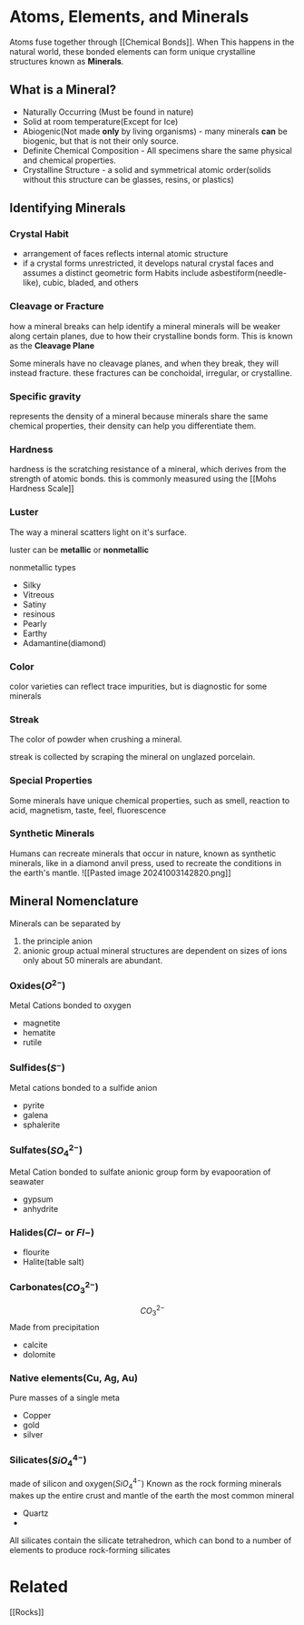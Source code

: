 # Atoms, Elements, and Minerals

Atoms fuse together through [[Chemical Bonds]]. When This happens in the natural world, these bonded elements can form unique crystalline structures known as **Minerals**.

## What is a Mineral?

- Naturally Occurring (Must be found in nature)
- Solid at room temperature(Except for Ice)
- Abiogenic(Not made **only** by living organisms) - many minerals **can** be biogenic, but that is not their only source. 
- Definite Chemical Composition - All specimens share the same physical and chemical properties. 
- Crystalline Structure - a solid and symmetrical atomic order(solids without this structure can be glasses, resins, or plastics)

## Identifying Minerals

### Crystal Habit
- arrangement of faces reflects internal atomic structure
- if a crystal forms unrestricted, it develops natural crystal faces and assumes a distinct geometric form
	Habits include asbestiform(needle-like), cubic, bladed, and others
### Cleavage or Fracture
how a mineral breaks can help identify a mineral
minerals will be weaker along certain planes, due to how their crystalline bonds form. This is known as the **Cleavage Plane**

Some minerals have no cleavage planes, and when they break, they will instead fracture. these fractures can be conchoidal, irregular, or crystalline.
### Specific gravity
represents the density of a mineral because minerals share the same chemical properties, their density can help you differentiate them. 
### Hardness
hardness is the scratching resistance of a mineral, which derives from the strength of atomic bonds. this is commonly measured using the [[Mohs Hardness Scale]]

### Luster 
The way a mineral scatters light on it's surface. 

luster can be **metallic** or **nonmetallic**

nonmetallic types
- Silky
- Vitreous
- Satiny
- resinous
- Pearly
- Earthy 
- Adamantine(diamond)
### Color 
color varieties can reflect trace impurities, but is diagnostic for some minerals
### Streak 
The color of powder when crushing a mineral. 

streak is collected by scraping the mineral on unglazed porcelain.
### Special Properties
Some minerals have unique chemical properties, such as smell, reaction to acid, magnetism, taste, feel, fluorescence
### Synthetic Minerals
Humans can recreate minerals that occur in nature, known as synthetic minerals, like in a diamond anvil press, used to recreate the conditions in the earth's mantle. 
![[Pasted image 20241003142820.png]]

## Mineral Nomenclature
Minerals can be separated by
1. the principle anion
2. anionic group
actual mineral structures are dependent on sizes of ions
only about 50 minerals are abundant. 

### Oxides($O^{2-}$)
Metal Cations bonded to oxygen
- magnetite
- hematite 
- rutile

### Sulfides($S^-$)
Metal cations bonded to a sulfide anion
- pyrite
- galena
- sphalerite
### Sulfates($SO_4^{2-}$)
Metal Cation bonded to sulfate anionic group
form by evapooration of seawater

- gypsum
- anhydrite

### Halides($Cl-$ or $Fl-$)
- flourite
- Halite(table salt)
### Carbonates($CO_3^{2-}$)
$$CO_3^{2-}$$
Made from precipitation
- calcite
- dolomite
### Native elements(Cu, Ag, Au)
Pure masses of a single meta
- Copper
- gold
- silver

### Silicates($SiO_4^{4-}$)
made of silicon and oxygen($SiO_4^{4-}$)
Known as the rock forming minerals
makes up the entire crust and mantle of the earth
the most common mineral
- Quartz
- 
All silicates contain the silicate tetrahedron, which can bond to a number of elements to produce rock-forming silicates


# Related
[[Rocks]]
